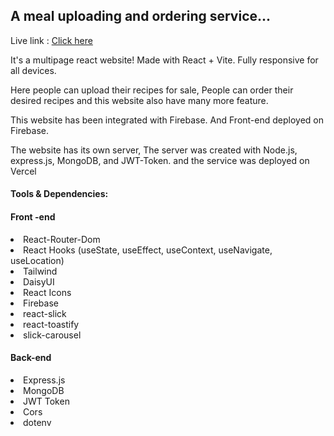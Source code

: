 ## A meal uploading and ordering service...

Live link : <a href="https://hero-challenge3.web.app/">Click here</a>

<p>It's a multipage react website! Made with React + Vite. Fully responsive for all devices.</p>

<p>Here people can upload their recipes for sale, People can order their desired recipes and this website also have many more feature.</p>

<p>This website has been integrated with Firebase. And Front-end deployed on Firebase.</p>

<p>The website has its own server, The server was created with Node.js, express.js, MongoDB, and JWT-Token. and the service was deployed on Vercel</p>

#### Tools & Dependencies:

#### Front -end
<li>React-Router-Dom</li>
<li>React Hooks (useState, useEffect, useContext, useNavigate, useLocation)</li>
<li>Tailwind</li>
<li>DaisyUI</li>
<li>React Icons</li>
<li>Firebase</li>
<li>react-slick</li>
<li>react-toastify</li>
<li>slick-carousel</li>

#### Back-end
<li>Express.js</li>
<li>MongoDB</li>
<li>JWT Token</li>
<li>Cors</li>
<li>dotenv</li>
